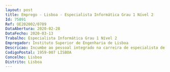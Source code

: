 ```yaml
--- 
layout: post
title: Emprego - Lisboa - Especialista Informática Grau 1 Nível 2
Id: 75091
Ref: OE202002/0789
DataAbertura: 2020-02-28
DataFecho: 2020-03-13
Trabalho: Especialista Informática Grau 1 Nível 2
Empregador: Instituto Superior de Engenharia de Lisboa
Descricao: Incumbe ao pessoal integrado na carreira de especialista de informática o desenvolvimento de funções de conceção e aplicação em qualquer das seguintes   Gestão e arquitetura de sistemas de informação   Infra estruturas tecnológicas   Engenharia de software.Descrição detalhada tarefas a executarEm conformidade com as funções e as tarefas referidas no n.º 2 da Portaria n.º 358 2002, de 3 de abril.As tarefas inerentes à área de gestão e arquitetura de sistemas de informação são, predominantemente, as seguintes a) Conceber e desenvolver a arquitetura e acompanhar a implementação dos sistemas e tecnologias de informação, assegurando a sua gestão e continuada adequação aos objetivos da organização b) Definir os padrões de qualidade e avaliar os impactes, organizacional e tecnológico, dos sistemas de informação, garantindo a normalização e fiabilidade da informação c) Organizar e manter disponíveis os recursos informacionais, normalizar os modelos de dados e estruturar os conteúdos e fluxos informacionais da organização e definir as normas de acesso e níveis de confidencialidade da informação d) Definir e desenvolver as medidas necessárias à segurança e integridade da informação e especificar as normas de salvaguarda e de recuperação da informação e) Realizar os estudos de suporte às decisões de implementação de processos e sistemas informáticos e à especificação e contratação de tecnologias de informação e comunicação (TIC) e de empresas de prestação de serviços de informática f) Colaborar na divulgação de normas de utilização e promover a formação e o apoio a utilizadores sobre os sistemas de informação instalados ou projetados.As tarefas inerentes à área de infraestruturas tecnológicas são, predominantemente, as seguintes a) Planear e desenvolver projetos de infraestruturas tecnológicas, englobando, designadamente, sistemas servidores de dados, de aplicações e de recursos, redes e controladores de comunicações e dispositivos de segurança das instalações, assegurando a respetiva gestão e manutenção b) Configurar e instalar peças do suporte lógico de base, englobando, designadamente, os sistemas operativos e utilitários associados, os sistemas de gestão de redes informáticas, de base de dados, e todas as aplicações e produtos de uso geral, assegurando a respetiva gestão e operacionalidade c) Configurar, gerir e administrar os recursos dos sistemas físicos e aplicacionais instalados, de forma a otimizar a utilização e partilha das capacidades existentes e a resolver os incidentes de exploração, e elaborar as normas e a documentação técnica a que deva obedecer a respetiva operação d) Assegurar a aplicação dos mecanismos de segurança, confidencialidade e integridade da informação armazenada e processada e transportada nos sistemas de processamento e redes de comunicação utilizados e) Realizar estudos técnico financeiros com vista à seleção e aquisição de equipamentos informáticos, sistemas de comunicação e de peças do suporte lógico de base f) Apoiar os utilizadores na operação dos equipamentos terminais de processamento e de comunicação de dados, dos microcomputadores e dos respetivos suportes lógicos de base e definir procedimentos de uso geral necessários a uma fácil e correta utilização de todos os sistemas instalados.As tarefas inerentes à área de engenharia de software são, predominantemente, as seguintes a) Analisar os requisitos e proceder à conceção lógica dos sistemas de informação, especificando as aplicações e programas informáticos, as entradas e saídas, os modelos de dados e os esquemas de processamento b) Projetar, desenvolver e documentar as aplicações e programas informáticos, assegurando a sua integração nos sistemas de informação existentes e compatibilidade com as plataformas tecnológicas utilizadas c) Instalar, configurar e assegurar a integração e teste de componentes, programas e produtos aplicacionais, definindo as respetivas regras de segurança e recuperação e os manuais de utilização d) Elaborar rotinas e programas utilitários e definir procedimentos de uso geral necessários a uma fácil e correta utilização dos sistemas aplicacionais instalados e) Colaborar na formação e prestar apoio aos utilizadores na operação dos sistemas aplicacionais e produtos de microinformática e na programação de procedimentos de interrogação de ficheiros e bases de dados.Incumbe ainda ao pessoal integrado na carreira de especialista de informática o desenvolvimento das seguintes tarefas, nas respetivas áreas de especialidade a) Colaborar na definição das políticas, no desenvolvimento dos sistemas e tecnologias de informação, na modelização de testes e na avaliação de protótipos e na realização de atividades de consultadoria e auditoria especializada b) Estudar o impacte dos sistemas e das tecnologias de informação na organização do trabalho e no sistema organizacional, propondo medidas adequadas para a introdução de inovações na organização e funcionamento dos serviços e para a formação dos utilizadores de informática c) Participar no planeamento e no controlo de projetos informáticos.
CodigoPostal: 1959-007 LISBOA
Concelho: Lisboa
Distrito: Lisboa
--- 
```

